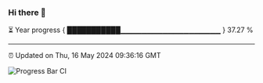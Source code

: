 ### Hi there 👋

⏳ Year progress { ███████████▁▁▁▁▁▁▁▁▁▁▁▁▁▁▁▁▁▁▁ } 37.27 %

---

⏰ Updated on Thu, 16 May 2024 09:36:16 GMT

![Progress Bar CI](https://github.com/IshwaranRudhara/GIT-ACTION/workflows/Progress%20Bar%20CI/badge.svg)
